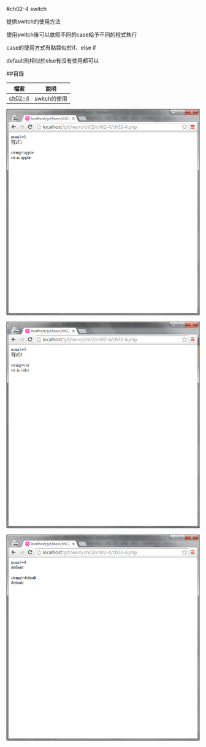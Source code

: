 #ch02-4 switch


提供switch的使用方法

使用switch後可以依照不同的case給予不同的程式執行

case的使用方式有點類似於if、else if

default則相似於else有沒有使用都可以


##目錄

|檔案                                        |說明                                         |
|--------------------------------------------|---------------------------------------------|
|[ch02-4](ch02-4.php)                        |switch的使用                                 |

![result](ch02-4-1.png)

![result](ch02-4-2.png)

![result](ch02-4-3.png)